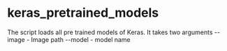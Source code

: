 # keras_pretrained_models

The script loads all pre trained models of Keras. It takes two arguments
--image - Image path
--model - model name
